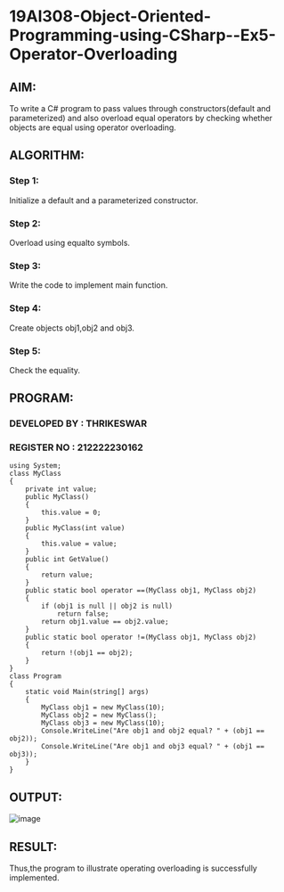 # 19AI308-Object-Oriented-Programming-using-CSharp--Ex5-Operator-Overloading

## AIM:
To write a C# program to pass values through constructors(default and parameterized) and also overload equal operators by checking whether objects 
are equal using operator overloading. 

## ALGORITHM:
### Step 1:
Initialize a default and a parameterized constructor.

### Step 2:
Overload using equalto symbols.

### Step 3:
Write the code to implement main function.

### Step 4:
Create objects obj1,obj2 and obj3.

### Step 5:
Check the equality.

## PROGRAM:

### DEVELOPED BY : THRIKESWAR
### REGISTER NO : 212222230162

```
using System;
class MyClass
{
    private int value;
    public MyClass()
    {
        this.value = 0;
    }
    public MyClass(int value)
    {
        this.value = value;
    }
    public int GetValue()
    {
        return value;
    }
    public static bool operator ==(MyClass obj1, MyClass obj2)
    {
        if (obj1 is null || obj2 is null)
            return false;
        return obj1.value == obj2.value;
    }
    public static bool operator !=(MyClass obj1, MyClass obj2)
    {
        return !(obj1 == obj2);
    }
}
class Program
{
    static void Main(string[] args)
    {
        MyClass obj1 = new MyClass(10);
        MyClass obj2 = new MyClass(); 
        MyClass obj3 = new MyClass(10);
        Console.WriteLine("Are obj1 and obj2 equal? " + (obj1 == obj2));
        Console.WriteLine("Are obj1 and obj3 equal? " + (obj1 == obj3));
    }
}
```
## OUTPUT:
![image](https://github.com/22008686/19AI308-Object-Oriented-Programming-using-CSharp--Ex5-Operator-Overloading/assets/118916413/8be35424-35be-41c7-bc95-a8da2ad8522a)

## RESULT:
Thus,the program to illustrate operating overloading is successfully implemented.
